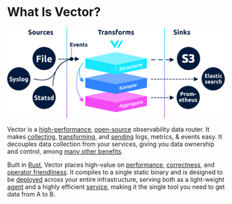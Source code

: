 # What Is Vector?

![](assets/components.svg)

Vector is a [high-performance][docs.performance], [open-source][url.vector_repo]
observability data router. It makes [collecting][docs.sources],
[transforming][docs.transforms], and [sending][docs.sinks] logs, metrics, &
events easy. It decouples data collection from your services, giving you data
ownership and control, among [many other benefits][docs.use_cases].

Built in [Rust][url.rust], Vector places high-value on
[performance][docs.performance], [correctness][docs.correctness], and [operator
friendliness][docs.administration]. It compiles to a single static binary and is
designed to be [deployed][docs.deployment] across your entire infrastructure,
serving both as a light-weight [agent][docs.agent_role] and a highly efficient
[service][docs.service_role], making it the single tool you need to get data
from A to B.


[docs.administration]: ./usage/administration
[docs.agent_role]: ./setup/deployment/roles/agent.md
[docs.correctness]: ./correctness.md
[docs.deployment]: ./setup/deployment
[docs.performance]: ./performance.md
[docs.service_role]: ./setup/deployment/roles/service.md
[docs.sinks]: ./usage/configuration/sinks
[docs.sources]: ./usage/configuration/sources
[docs.transforms]: ./usage/configuration/transforms
[docs.use_cases]: ./use-cases
[url.rust]: https://www.rust-lang.org/
[url.vector_repo]: https://github.com/timberio/vector
